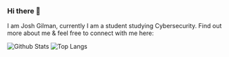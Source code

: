 ### Hi there 👋

I am Josh Gilman, currently I am a student studying Cybersecurity. Find out more about me & feel free to connect with me here:

<!-- ## ⚡ Technologies -->


![Github Stats](https://github-readme-stats.vercel.app/api?username=WhiteRqbbitt&count_private=true&show_icons=true&include_all_commits=true)
![Top Langs](https://github-readme-stats.vercel.app/api/top-langs/?username=WhiteRqbbitt&hide=TeX&layout=compact)


<!--
**WhiteRqbbitt/WhiteRqbbitt** is a ✨ _special_ ✨ repository because its `README.md` (this file) appears on your GitHub profile.

Here are some ideas to get you started:

- 🔭 I’m currently working on ...
- 🌱 I’m currently learning ...
- 👯 I’m looking to collaborate on ...
- 🤔 I’m looking for help with ...
- 💬 Ask me about ...
- 📫 How to reach me: ...
- 😄 Pronouns: ...
- ⚡ Fun fact: ...
-->
